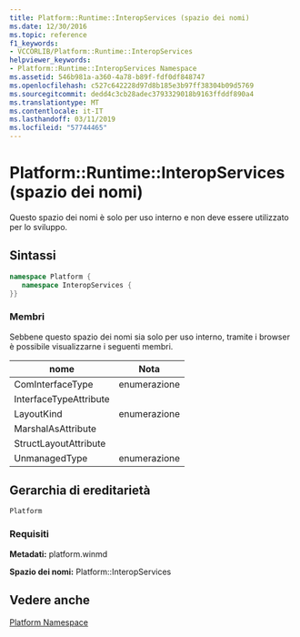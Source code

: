 ```yaml
---
title: Platform::Runtime::InteropServices (spazio dei nomi)
ms.date: 12/30/2016
ms.topic: reference
f1_keywords:
- VCCORLIB/Platform::Runtime::InteropServices
helpviewer_keywords:
- Platform::Runtime::InteropServices Namespace
ms.assetid: 546b981a-a360-4a78-b89f-fdf0df848747
ms.openlocfilehash: c527c642228d97d8b185e3b97ff38304b09d5769
ms.sourcegitcommit: dedd4c3cb28adec3793329018b9163ffddf890a4
ms.translationtype: MT
ms.contentlocale: it-IT
ms.lasthandoff: 03/11/2019
ms.locfileid: "57744465"
---
```

# <a name="platformruntimeinteropservices-namespace"></a>Platform::Runtime::InteropServices (spazio dei nomi)

Questo spazio dei nomi è solo per uso interno e non deve essere utilizzato per lo sviluppo.

## <a name="syntax"></a>Sintassi

```cpp
namespace Platform {
   namespace InteropServices {
}}
```

### <a name="members"></a>Membri

Sebbene questo spazio dei nomi sia solo per uso interno, tramite i browser è possibile visualizzarne i seguenti membri.

|nome|Nota|
|----------|------------|
|ComInterfaceType|enumerazione|
|InterfaceTypeAttribute||
|LayoutKind|enumerazione|
|MarshalAsAttribute||
|StructLayoutAttribute||
|UnmanagedType|enumerazione|

## <a name="inheritance-hierarchy"></a>Gerarchia di ereditarietà

`Platform`

### <a name="requirements"></a>Requisiti

**Metadati:** platform.winmd

**Spazio dei nomi:** Platform::InteropServices

## <a name="see-also"></a>Vedere anche

[Platform Namespace](platform-namespace-c-cx.md)
